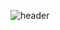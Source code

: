 ![header](https://capsule-render.vercel.app/api?type=waving&color=gradient&height=100&text=Welcome+to+Sodychoe's+Github!👋&fontSize=30&desc=부가설명&descSize=10)
